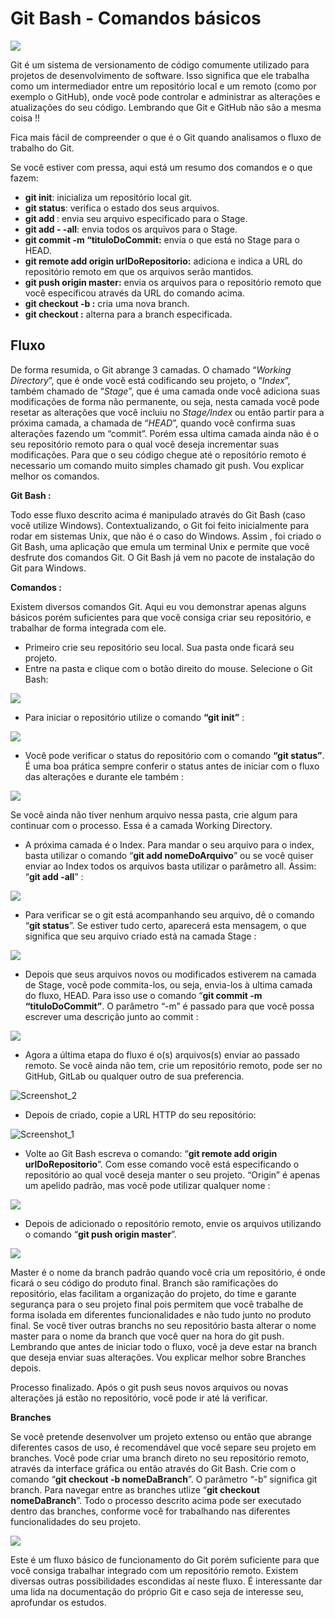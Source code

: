 #  Git Bash - Comandos básicos



![](https://www.stanleyulili.com/assets/images/posts/2019-08-13-install-git-bash/featured-image.jpg)

Git é um sistema de versionamento de código comumente utilizado para projetos de desenvolvimento de software. Isso significa que ele trabalha como um intermediador entre um repositório local e um remoto (como por exemplo o GitHub), onde você pode controlar e administrar as alterações e atualizações do seu código. Lembrando que Git e GitHub não são a mesma coisa !!

Fica mais fácil de compreender o que é o Git quando analisamos o fluxo de trabalho do Git.

Se você estiver com pressa, aqui está um resumo dos comandos e o que fazem:



- **git init**: inicializa um repositório local git.
- **git status**: verifica o estado dos seus arquivos.
- **git add <nomeDoArquivo>**: envia seu arquivo especificado para o Stage.
- **git add - -all**: envia todos os arquivos para o Stage.
- **git commit -m “tituloDoCommit:** envia o que está no Stage para o HEAD.
- **git remote add origin urlDoRepositorio:** adiciona e indica a URL do repositório remoto em que os arquivos serão mantidos.
- **git push origin master:** envia os arquivos para o repositório remoto que você especificou através da URL do comando acima.
- **git checkout -b <nomeDaBranch>:** cria uma nova branch.
- **git checkout <nomeDaBranch>:** alterna para a branch especificada.



## Fluxo



De forma resumida, o Git abrange 3 camadas. O chamado “*Working Directory*”, que é onde você está codificando seu projeto, o “*Index*”, também chamado de “*Stage*”, que é uma camada onde você adiciona suas modificações de forma não permanente, ou seja, nesta camada você pode resetar as alterações que você incluiu no *Stage/Index* ou então partir para a próxima camada, a chamada de “*HEAD*”, quando você confirma suas alterações fazendo um “commit”. Porém essa ultima camada ainda não é o seu repositório remoto para o qual você deseja incrementar suas modificações. Para que o seu código chegue até o repositório remoto é necessario um comando muito simples chamado git push. Vou explicar melhor os comandos.



**Git Bash :**

Todo esse fluxo descrito acima é manipulado através do Git Bash (caso você utilize Windows). Contextualizando, o Git foi feito inicialmente para rodar em sistemas Unix, que não é o caso do Windows. Assim , foi criado o Git Bash, uma aplicação que emula um terminal Unix e permite que você desfrute dos comandos Git. O Git Bash já vem no pacote de instalação do Git para Windows.

**Comandos :**

Existem diversos comandos Git. Aqui eu vou demonstrar apenas alguns básicos porém suficientes para que você consiga criar seu repositório, e trabalhar de forma integrada com ele.

- Primeiro crie seu repositório seu local. Sua pasta onde ficará seu projeto.
- Entre na pasta e clique com o botão direito do mouse. Selecione o Git Bash:



![](https://miro.medium.com/max/1400/1*f_df_iyGHWkHG1pLphNZyw.png)



- Para iniciar o repositório utilize o comando **“git init”** :



![](https://miro.medium.com/max/1400/1*VMU9I0iQxwqHrOK7dA3iQA.png)



- Você pode verificar o status do repositório com o comando **“git status”**. É uma boa prática sempre conferir o status antes de iniciar com o fluxo das alterações e durante ele também :



![](https://miro.medium.com/max/1400/1*k7RW7_0INMuJQJdHj0lIlA.png)



Se você ainda não tiver nenhum arquivo nessa pasta, crie algum para continuar com o processo. Essa é a camada Working Directory.

- A próxima camada é o Index. Para mandar o seu arquivo para o index, basta utilizar o comando “**git add nomeDoArquivo**” ou se você quiser enviar ao Index todos os arquivos basta utilizar o parâmetro all. Assim: “**git add -all**” :



![](https://miro.medium.com/max/1400/1*f84yELNeiEwJ79M5sukS4g.png)



- Para verificar se o git está acompanhando seu arquivo, dê o comando “**git status**”. Se estiver tudo certo, aparecerá esta mensagem, o que significa que seu arquivo criado está na camada Stage :



![](https://miro.medium.com/max/1400/1*CNm2brYa6WQBtL4sSHR9eg.png)



- Depois que seus arquivos novos ou modificados estiverem na camada de Stage, você pode commita-los, ou seja, envia-los à ultima camada do fluxo, HEAD. Para isso use o comando “**git commit -m “tituloDoCommit”**. O parâmetro “-m” é passado para que você possa escrever uma descrição junto ao commit :



![](https://miro.medium.com/max/1400/1*6soweW-slnqL1ks2eHldkQ.png)



- Agora a última etapa do fluxo é o(s) arquivos(s) enviar ao passado remoto. Se você ainda não tem, crie um repositório remoto, pode ser no GitHub, GitLab ou qualquer outro de sua preferencia.

![Screenshot_2](https://user-images.githubusercontent.com/104696611/166853796-f9f1a067-0791-488b-9bca-4fc1462db5b7.png)



- Depois de criado, copie a URL HTTP do seu repositório:



![Screenshot_1](https://user-images.githubusercontent.com/104696611/166853941-00c4a02f-5e37-4302-b200-24d1f96598a1.png)



- Volte ao Git Bash escreva o comando: “**git remote add origin urlDoRepositorio**”. Com esse comando você está especificando o repositório ao qual você deseja manter o seu projeto. “Origin” é apenas um apelido padrão, mas você pode utilizar qualquer nome :



![](https://miro.medium.com/max/1400/1*ajqeuwTDipGoO8ivlIUEbw.png)





- Depois de adicionado o repositório remoto, envie os arquivos utilizando o comando “**git push origin master**”.



![](https://miro.medium.com/max/1400/1*ssd7BcrNFPGNA5pnkjNQjw.png)





Master é o nome da branch padrão quando você cria um repositório, é onde ficará o seu código do produto final. Branch são ramificações do repositório, elas facilitam a organização do projeto, do time e garante segurança para o seu projeto final pois permitem que você trabalhe de forma isolada em diferentes funcionalidades e não tudo junto no produto final. Se você tiver outras branchs no seu repositório basta alterar o nome master para o nome da branch que você quer na hora do git push. Lembrando que antes de iniciar todo o fluxo, você ja deve estar na branch que deseja enviar suas alterações. Vou explicar melhor sobre Branches depois.

Processo finalizado. Após o git push seus novos arquivos ou novas alterações já estão no repositório, você pode ir até lá verificar.

**Branches**

Se você pretende desenvolver um projeto extenso ou então que abrange diferentes casos de uso, é recomendável que você separe seu projeto em branches. Você pode criar uma branch direto no seu repositório remoto, através da interface gráfica ou então através do Git Bash. Crie com o comando “**git checkout -b nomeDaBranch**”. O parâmetro “-b” significa git branch. Para navegar entre as branches utlize “**git checkout nomeDaBranch**”. Todo o processo descrito acima pode ser executado dentro das branches, conforme você for trabalhando nas diferentes funcionalidades do seu projeto.



![](https://miro.medium.com/max/1400/1*m9rRim4V04OvchtoMZOTPw.png)





Este é um fluxo básico de funcionamento do Git porém suficiente para que você consiga trabalhar integrado com um repositório remoto. Existem diversas outras possibilidades escondidas aí neste fluxo. É interessante dar uma lida na documentação do próprio Git e caso seja de interesse seu, aprofundar os estudos.